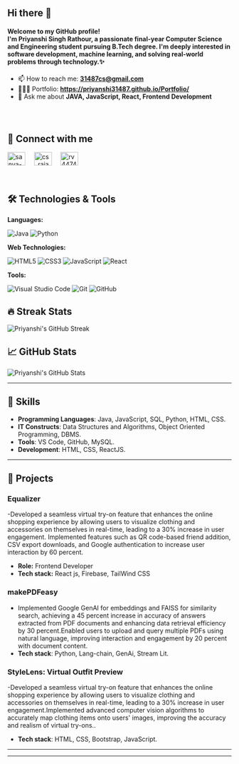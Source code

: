 <h2>Hi there 👋</h2> 
<h4>Welcome to my GitHub profile! <br>
I'm Priyanshi Singh Rathour, a passionate final-year Computer Science and Engineering student pursuing B.Tech degree. I'm deeply interested in software development, machine learning, and solving real-world problems through technology.✨</h4>

- 📫 How to reach me: **31487cs@gmail.com**
- 👨🏻‍💻 Portfolio: **https://priyanshi31487.github.io/Portfolio/**
- 💭 Ask me about **JAVA, JavaScript, React, Frontend Development**
</br>
<p style="display: flex; justify-content: space-between; align-items: center;">
  <!--<img src="https://github-readme-stats.vercel.app/api/top-langs?username=Ppriyanshi31487&show_icons=true&locale=en&layout=compact" alt="priyanshi31487" style="width: 320px; height: 164px; border-radius: 5px;" /> -->
<!--   <img src="https://s1.ezgif.com/tmp/ezgif-1-c08dc483c8.gif" alt="GIF" style="width: 320px; height: 164px; border-radius: 5px;" /> -->
</p>




## 💬 Connect with me
<p align="left">
<a href="https://www.linkedin.com/in/priyanshie-rathour-19s/" target="blank"><img align="center" src="https://raw.githubusercontent.com/rahuldkjain/github-profile-readme-generator/master/src/images/icons/Social/linked-in-alt.svg" alt="sanya-chandel" height="30" width="40" /></a>&nbsp;&nbsp;&nbsp;&nbsp;
<a href="[https://www.hackerrank.com/profile/31487cs" target="blank"><img align="center" src="https://raw.githubusercontent.com/rahuldkjain/github-profile-readme-generator/master/src/images/icons/Social/hackerrank.svg" alt="cs_rajan_31577" height="30" width="40" /></a>&nbsp;&nbsp;&nbsp;&nbsp;
<a href="[https://leetcode.com/u/Priyanshi31487cs/" target="blank"><img align="center" src="https://raw.githubusercontent.com/rahuldkjain/github-profile-readme-generator/master/src/images/icons/Social/leet-code.svg" alt="rv4474990" height="30" width="40" /></a>&nbsp;&nbsp;&nbsp;&nbsp;
<!--<a href="https://auth.geeksforgeeks.org/user/31577cse" target="blank"><img align="center" src="https://raw.githubusercontent.com/rahuldkjain/github-profile-readme-generator/master/src/images/icons/Social/geeks-for-geeks.svg" alt="31577cse" height="30" width="40" /></a> --!>
  
</p>
</br>

## 🛠️ Technologies & Tools

**Languages:**

![Java](https://img.shields.io/badge/Java-007396?style=flat&logo=java&logoColor=white)
![Python](https://img.shields.io/badge/Python-3776AB?style=flat&logo=python&logoColor=white)


**Web Technologies:**

![HTML5](https://img.shields.io/badge/HTML5-E34F26?style=flat&logo=html5&logoColor=white)
![CSS3](https://img.shields.io/badge/CSS3-1572B6?style=flat&logo=css3&logoColor=white)
![JavaScript](https://img.shields.io/badge/JavaScript-F7DF1E?style=flat&logo=javascript&logoColor=black)
![React](https://img.shields.io/badge/React-61DAFB?style=flat&logo=react&logoColor=black)

**Tools:**

![Visual Studio Code](https://img.shields.io/badge/Visual%20Studio%20Code-007ACC?style=flat&logo=visual-studio-code&logoColor=white)
![Git](https://img.shields.io/badge/Git-F05032?style=flat&logo=git&logoColor=white)
![GitHub](https://img.shields.io/badge/GitHub-181717?style=flat&logo=github&logoColor=white)




## 🔥 Streak Stats

![Priyanshi's GitHub Streak](https://github-readme-streak-stats.herokuapp.com/?user=priyanshi31487&theme=radical&hide_border=true)

## 📈 GitHub Stats

![Priyanshi's GitHub Stats](https://github-readme-stats.vercel.app/api?username=priyanshi31487&show_icons=true&count_private=true&hide_border=true&theme=radical)

---
## 🌟 Skills

- **Programming Languages**: Java, JavaScript, SQL, Python, HTML, CSS.
- **IT Constructs**: Data Structures and Algorithms, Object Oriented Programming, DBMS.
- **Tools**: VS Code, GitHub, MySQL.
- **Development**: HTML, CSS, ReactJS.

---

## 🧩 Projects

### Equalizer
-Developed a seamless virtual try-on feature that enhances the online shopping experience by allowing users to 
visualize clothing and accessories on themselves in real-time, leading to a 30% increase in user engagement. Implemented features such as QR code-based friend addition, CSV export downloads, and Google authentication 
to increase user interaction by 60 percent. 
- **Role:** Frontend Developer
- **Tech stack:** React js, Firebase, TailWind CSS

### makePDFeasy  

-  Implemented Google GenAI for embeddings and FAISS for similarity search, achieving a 45 percent increase in 
accuracy of answers extracted from PDF documents and enhancing data retrieval efficiency by 30 percent.Enabled users to upload and query multiple PDFs using natural language, improving interaction and engagement by 
20 percent with document content. 
- **Tech stack**: Python, Lang-chain, GenAi, Stream Lit.

 ### StyleLens: Virtual Outfit Preview
 
-Developed a seamless virtual try-on feature that enhances the online shopping experience by allowing users to 
visualize clothing and accessories on themselves in real-time, leading to a 30% increase in user engagement.Implemented advanced computer vision algorithms to accurately map clothing items onto users' images, improving 
the accuracy and realism of virtual try-ons..
- **Tech stack**: HTML, CSS, Bootstrap, JavaScript.
  

---

<!--## Position of Responsibility

**Managerial Head, College Algo Club**  
*August 2022 - September 2023*
- Led and managed the College Algorithm Club, a group of passionate students dedicated to enhancing their problem-solving and algorithmic skills.
- Organized and oversaw club meetings, workshops, and events, ensuring a collaborative and engaging learning environment for members.
- Administered club finances meticulously, allocating the annual budget for workshops, events, and equipment procurement, increased resource allocation efficiency by 25%, and ensured zero budget overruns. -->

---
